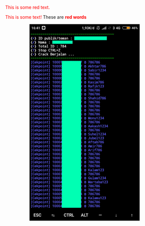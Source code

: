 <p style='color:red'>This is some red text.</p>
<font color="red">This is some text!</font>
These are <b style='color:red'>red words</b>
<p align="center">
  <img src="ss.png" width="350" title="hover text">
</p>
